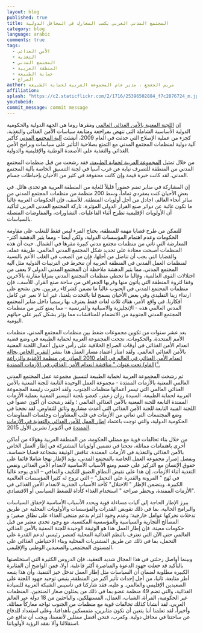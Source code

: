 ```yaml
---
layout: blog
published: true
title: المجتمع المدني العربي يكسب المعارك في المحافل الدولية
category: blog
language: arabic
comments: true
tags: 
  - الأمن الغذائي
  - التغذية
  - المجتمع المدني
  - المنطقة العربية
  - حماية الطبيعة
  - الصراع
author: مريم الجعجع ، مدير عام المجموعة العربية لحماية الطبيعة
affiliation: 
splash: "https://c2.staticflickr.com/2/1716/25396502884_f7c2876724_m.jpg"
youtubeid: 
commit_message: commit message
---
```

إن [اللجنة المعنية بالأمن الغذائي العالمي](http://www.fao.org/cfs/en/) ومقرها روما هي الجهة الدولية والحكومية الدولية الأساسية الشاملة التي تنهض بمراجعة ومتابعة سياسات الأمن الغذائي والتغذية.  كجزء من عملية الإصلاح التي حدثت في العام 2009، أنشئت [آلية المجتمع المدني](http://www.csm4cfs.org/) كأكبر آلية دولية  لمنظمات المجتمع المدني مع  التمتع بصلاحية التأثير على سياسات وبرامج الأمن الغذائي والتغذية على الأصعدة الوطنية والإقليمية والدولية.   <!-- more -->

من خلال تمثيل [المجموعة العربية لحماية الطبيعة،](http://www.apnature.org/) فقد رشحت من قبل منظمات المجتمع المدني من المنطقة للتصرف نيابة عن غرب آسيا في لجنة التنسيق الخاصة بآلية المجتمع المدني.  لقد كانت خبرة قيمة وإن كانت محفوفة في كثير من الأحيان بإحباطات جسام. 

إن المشاركة في منابر تضم حضوراً قليلاً للغاية من المنطقة العربية هو تحدى هائل.  في بعض الأحيان كنت بمفردي تماماً، وسط 200 منظمة من منظمات المجتمع المدني من سائر أنحاء العالم، اجادل من أجل أولويات المنطقة.  للأسف، فإن الحكومات العربية غالباً ما تكون غائبة عن دوائر صنع القرار الدولي المؤثرة، تاركة المجتمع المدني العربي لتأكيد أن الأولويات الإقليمية تطرح أثناء الفاعليات، التشاورات، والمفاوضات المتصلة بالسياسات.  

للتمكن من طرح قضايا مهمة للمنطقة، يحتاج المرء ليس فقط للتغلب على مقاومة الحكومات وعدم اهتمام المؤسسات الدولية، ولكن أيضا -  ومما   يثير الدهشة أكثر-  المعارضة  التي تأتي من منظمات مجتمع مدني كبيرة  مقرها في الشمال.  حيث أن هذه المنظمات أصبحت معتادة على تحديد شكل المجتمع المدني العالمي، طريقة عمله، والقضايا التي يجب أن تناضل من أجلها، فإن من الصعب  في الغلب الأعم بالنسبة لمنظمات العمل المدني في المنطقة العربية  أن تنخرط في الترتيبات الدولية مثل آلية المجتمع المدني. مما يثير الدهشة ملاحظة  أن المجتمع المدني الدولي لا يعفى من اختلالات القوى العالمية، وغالبا ما تحظى منظمات المجتمع المدني بمزايا مقارنة بالآخرين وفقا لثروة المنطقة التي يأتون منها وقربها الجغرافي من ساحة صنع القرار.  للأسف،  فإن منظمات المجتمع المدني في الجنوب غالباً ما تضمن كشركاء رمزيين.  نحن نشجع على ارتداء زينا التقليدي وفي بعض الأحيان يسمح لنا بالتحدث بلغتنا، غير أننا لا نعبر عن كامل أفكارنا.  في واقع الأمر، هناك ثلاث لغات فقط يعترف بها رسمياً  داخل منابر المجتمع المدني العالمي هذه -  الإنجليزية والاسبانية والفرنسية – مما يمنع كثير من منظمات المجتمع المدني الجنوبية من الانضمام للمناقشات مما يؤثر بشكل كبير على حياتهم اليومية. 


بعد عشر سنوات من تكوين مجموعات ضغط بين منظمات المجتمع المدني، منظمات الأمم المتحدة، والحكومات، نجحت المجموعة العربية لحماية الطبيعة في وضع قضية انعدام الأمن الغذائي في أوقات الصراع الخلافية على رأس جدول أعمال اللجنة المعنية بالأمن الغذائي العالمي.  ولقد امتاز اعتماد مسار العمل هذا بنشر [التقرير الخاص بحالة انعدام الأمن الغذائي في العالم في العام 2010 الصادر عن منظمة الأغذية والزراعة  (الفاو)  تحت عنوان " مناقشة انعدام الأمن الغذائي في الأزمات الممتدة".](http://www.fao.org/docrep/013/i1683e/i1683e00.htm)

ثم رشحت المجموعة العربية لحماية الطبيعة لتنسيق مجموعة عمل المجتمع المدني العالمي المعنية بالأزمات الممتدة - مجموعة العمل الوحيدة التابعة للجنة المعنية بالأمن الغذائي العالمي التي تيسر أعمالها منظمات الجنوب.  ولقد اختيرت رئيسة المجموعة العربية لحماية الطبيعة، السيدة رزان زعيتر، كعضو بلجنة التيسير المعنية بعملية الأزمات الممتدة التابعة للجنة المعنية بالأمن الغذائي العالمي ؛ ولقد رشحت أن أكون عضواً في اللجنة الفنية التابعة للجنة الأمن الغذائي التي أعدت مشاريع وثائق للتفاوض.  لقد نجحنا في وضع المجتمعات التي تعاني من الأزمات في قلب المشاورات وجلسات المفاوضات الحكومية الدولية، والتي توجت باعتماد [إطار العمل للأمن الغذائي والتغذية في الأزمات الممتدة](http://www.fao.org/fileadmin/templates/cfs/Docs1415/FFA/CFS_FFA_Final_Draft_Ver2_EN.pdf) في أكتوبر/ تشرين الأول 2015.

من خلال بناء تحالفات قوية مع ممثلي الحكومة، من المنطقة العربية وهؤلاء من أماكن أخرى باهتمامات مماثلة، نجحنا في تضمين أولوياتنا المشتركة في إطار العمل الخاص بالأمن الغذائي والتغذية في الأزمات الممتدة.  تناقش الوثيقة بشجاعة قضايا حساسة.  وبفضل إصرار مجموعة العمل الخاصة بالمجتمع المدني، يؤيد الإطار نهجا شاملا قائما على حقوق الإنسان مع التركيز على حسم ومنع الأسباب الأساسية لانعدام الأمن الغذائي ونقص التغذية أثناء الأزمات.  إن هذا على نقيض النطاق الضيق للتكيف والتعافي – الذي يوجد غالبا في نُهج " المرونة والقدرة على التحمل" – التي تروج له كثيرا المؤسسات العالمية الكبيرة.  ويتضمن الإطار " الاحتلال" كأحد الأسباب الجذرية لانعدام الأمن الغذائي في الأزمات الممتدة، ويحظر صراحة " استخدام الغذاء كأداة للضغط السياسي أو الاقتصادي".    

يبرز الإطار الحاجة إلى آليات مساءلة قوية ويحدد الأسباب الأساسية لإخفاق السياسات والبرامج الحالية، بما في ذلك تقويض القدرات والمؤسسات والأولويات المحلية عن طريق تدخلات تحركها عوامل خارجية؛ وعدم وجود التزام بدعم منتجي الغذاء على نطاق صغير؛ و المصالح التجارية والسياسية والمؤسسية المكتسبة. مع وجود تحدي معتبر من قبل حكومات معينة، فإن إطار العمل هذا هو الوثيقة الوحيدة للجنة المعنية بالأمن الغذائي العالمي حتى الآن التي تعترف بالنظم الغذائية المحلية كعنصر رئيسي لدعم القدرة على التحمل، بما في ذلك عن طريق المشتريات المحلية وبناء الاحتياطي الغذائي على المستوى المجتمعي والصعيدين الوطني والإقليمي.

وبينما أواصل رحلتي في هذا المجال شديد التعقيد، فإن الدروس الكثيرة التي استخلصتها بالتأكيد قد جعلت جهود الدعوة والمناصرة أكثر فاعلية. أولا، فمن الواضح أن المثابرة الكبيرة مطلوبة لضمان أن السياسات مثل إطار العمل تدخل حيز التنفيذ، وأن هذا يتبعه أطر متابعة. ثانيا، من أجل إحداث تأثير أكبر من المنطقة، ينبغي توحيد جهود اللجنة على الصعيدين الإقليمي والعالمي.  و عليه، فقد شاركنا في تأسيس الشبكة العربية للسيادة الغذائية، والتي تضم 49 منظمة عضو بما في ذلك من يمثلون صغار المنتجين، المنظمات غير الحكومية، المرأة، الشباب، العمال، المستهلكين، والباحثين من 18 دولة عبر العالم العربي.  لقد أنشانا كذلك تحالفات قوية مع منظمات من الجنوب تواجه معاركاً مماثلة. وأخيراً، لقد تعلمنا أننا يتعين أن نكون مثابرين، متمسكين بأهدافنا، وعلى استعداد للدفاع عن ساحتنا في محافل دولية.  وكعرب، فنحن أفضل ممثلين لأنفسنا، ويجب أن ندافع عن استقلالنا وآلا نفقد الرؤية لأولوياتنا.